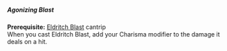 ##### Agonizing Blast

**Prerequisite:**
[Eldritch Blast](#Eldritch_Blast_eldritch_blast) cantrip
\
When you cast Eldritch Blast, add your Charisma modifier to the damage it deals on a hit.

